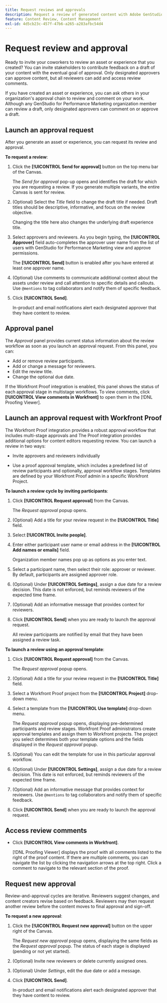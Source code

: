 ```yaml
---
title: Request reviews and approvals
description: Request a review of generated content with Adobe GenStudio for Performance Marketing.
feature: Content Review, Content Management
exl-id: 4d5cb23c-457f-47b6-a265-a283afbc54d4
---
```

# Request review and approval

Ready to invite your coworkers to review an asset or experience that you created? You can invite stakeholders to contribute feedback on a draft of your content with the eventual goal of approval. Only designated approvers can approve content, but all reviewers can add and access review comments.

If you have created an asset or experience, you can ask others in your organization's approval chain to review and comment on your work. Although any GenStudio for Performance Marketing organization member can review a draft, only designated approvers can comment on or approve a draft.

## Launch an approval request

After you generate an asset or experience, you can request its review and approval.

**To request a review**:

1. Click the **[!UICONTROL Send for approval]** button on the top menu bar of the Canvas. 

   The _Send for approval_ pop-up opens and identifies the draft for which you are requesting a review. If you generate multiple variants, the entire Canvas is sent for review.

1. (Optional) Select the _Title_ field to change the draft title if needed. Draft titles should be descriptive, informative, and focus on the review objective. 
 
   Changing the title here also changes the underlying draft experience title.

1. Select approvers and reviewers. As you begin typing, the **[!UICONTROL Approver]** field auto-completes the approver user name from the list of users with GenStudio for Performance Marketing view and approve permissions. 

   The **[!UICONTROL Send]** button is enabled after you have entered at least one approver name.

1. (Optional) Use comments to communicate additional context about the assets under review and call attention to specific details and callouts. Use `@mentions` to tag collaborators and notify them of specific feedback.

1. Click **[!UICONTROL Send]**. 

   In-product and email notifications alert each designated approver that they have content to review.

## Approval panel

The _Approval_ panel provides current status information about the review workflow as soon as you launch an approval request. From this panel, you can:

* Add or remove review participants.
* Add or change a message for reviewers.
* Edit the review title.
* Change the optional due date.

If the Workfront Proof integration is enabled, this panel shows the status of each approval stage in multistage workflows. To view comments, click **[!UICONTROL View comments in Workfront]** to open them in the [!DNL Proofing Viewer].

## Launch an approval request with Workfront Proof

The Workfront Proof integration provides a robust approval workflow that includes multi-stage approvals and 
The Proof integration provides additional options for content editors requesting review. You can launch a review in two ways:

* Invite approvers and reviewers individually

* Use a proof approval template, which includes a predefined list of review participants and optionally, approval workflow stages. Templates are defined by your Workfront Proof admin in a specific Workfront Project.

**To launch a review cycle by inviting participants**:

1. Click **[!UICONTROL Request approval]** from the Canvas. 
   
   The _Request approval_ popup opens.

1. (Optional) Add a title for your review request in the **[!UICONTROL Title]** field.

1. Select **[!UICONTROL Invite people]**.
     
1. Enter either participant user name or email address in the **[!UICONTROL Add names or emails]** field. 
   
   Organization member names pop up as options as you enter text.

1. Select a participant name, then select their role: approver or reviewer. By default, participants are assigned approver role. 

1. (Optional) Under **[!UICONTROL Settings]**, assign a due date for a review decision. This date is not enforced, but reminds reviewers of the expected time frame. 

1. (Optional) Add an informative message that provides context for reviewers.

1. Click **[!UICONTROL Send]** when you are ready to launch the approval request.
   
   All review participants are notified by email that they have been assigned a review task. 
   
**To launch a review using an approval template**:

1. Click **[!UICONTROL Request approval]** from the Canvas. 
   
   The _Request approval_ popup opens. 

1. (Optional) Add a title for your review request in the **[!UICONTROL Title]** field.

1. Select a Workfront Proof project from the **[!UICONTROL Project]** drop-down menu.

1. Select a template from the **[!UICONTROL Use template]** drop-down menu.
   
   The _Request approval_ popup opens, displaying pre-determined participants and review stages. Workfront Proof administrators create approval templates and assign them to Workfront projects. The project you select determines both your template options and the fields displayed in the _Request approval_ popup.

1. (Optional) You can edit the template for use in this particular approval workflow. 

1. (Optional) Under **[!UICONTROL Settings]**, assign a due date for a review decision. This date is not enforced, but reminds reviewers of the expected time frame. 

1. (Optional) Add an informative message that provides context for reviewers. Use `@mentions` to tag collaborators and notify them of specific feedback.

1. Click **[!UICONTROL Send]** when you are ready to launch the approval request.

## Access review comments

* Click **[!UICONTROL View comments in Workfront]**.
   
  [!DNL Proofing Viewer] displays the proof with all comments listed to the right of the proof content. If there are multiple comments, you can navigate the list by clicking the navigation arrows at the top right. Click a comment to navigate to the relevant section of the proof.

## Request new approval

Review-and-approval cycles are iterative. Reviewers suggest changes, and content creators revise based on feedback. Reviewers may then request another review before the content moves to final approval and sign-off. 

**To request a new approval**:

1. Click the **[!UICONTROL Request new approval]** button on the upper right of the Canvas. 
   
   The _Request new approval_ popup opens, displaying the same fields as the _Request approval_ popup. The status of each stage is displayed (pending or not yet started).

1. (Optional) Invite new reviewers or delete currently assigned ones.

1. (Optional) Under _Settings_, edit the due date or add a message.

1. Click **[!UICONTROL Send]**.

   In-product and email notifications alert each designated approver that they have content to review.
